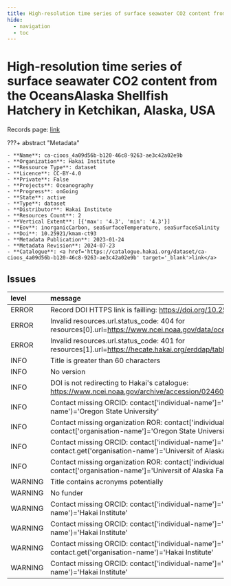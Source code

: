 ```yaml
---
title: High-resolution time series of surface seawater CO2 content from the OceansAlaska Shellfish Hatchery in Ketchikan, Alaska, USA
hide:
  - navigation
  - toc
---
```


# High-resolution time series of surface seawater CO2 content from the OceansAlaska Shellfish Hatchery in Ketchikan, Alaska, USA

Records page: <a href='https://catalogue.hakai.org/dataset/ca-cioos_4a09d56b-b120-46c8-9263-ae3c42a02e9b' target='_blank'>link</a>

???+ abstract "Metadata"

    - **Name**: ca-cioos_4a09d56b-b120-46c8-9263-ae3c42a02e9b 
    - **Organization**: Hakai Institute 
    - **Ressource Type**: dataset 
    - **Licence**: CC-BY-4.0 
    - **Private**: False 
    - **Projects**: Oceanography 
    - **Progress**: onGoing 
    - **State**: active 
    - **Type**: dataset 
    - **Distributor**: Hakai Institute 
    - **Resources Count**: 2 
    - **Vertical Extent**: [{'max': '4.3', 'min': '4.3'}] 
    - **Eov**: inorganicCarbon, seaSurfaceTemperature, seaSurfaceSalinity 
    - **Doi**: 10.25921/kmam-ct93 
    - **Metadata Publication**: 2023-01-24 
    - **Metadata Revision**: 2024-07-23 
    - **Catalogue**: <a href='https://catalogue.hakai.org/dataset/ca-cioos_4a09d56b-b120-46c8-9263-ae3c42a02e9b' target='_blank'>link</a> 

<div id='map'></div>




## Issues
| level   | message                                                                                                                                          |
|:--------|:-------------------------------------------------------------------------------------------------------------------------------------------------|
| ERROR   | Record DOI HTTPS link is failling: https://doi.org/10.25921/kmam-ct93 status_code=404                                                            |
| ERROR   | Invalid resources.url.status_code: 404 for resources[0].url=https://www.ncei.noaa.gov/data/oceans/ncei/ocads/metadata/0246099.html               |
| ERROR   | Invalid resources.url.status_code: 401 for resources[1].url=https://hecate.hakai.org/erddap/tabledap/HakaiKetchikanBoLResearch.html              |
| INFO    | Title is greater than 60 characters                                                                                                              |
| INFO    | No version                                                                                                                                       |
| INFO    | DOI is not redirecting to Hakai's catalogue: https://www.ncei.noaa.gov/archive/accession/0246099                                                 |
| INFO    | Contact missing ORCID: contact['individual-name']='Hales, Burke' contact.get('organisation-name')='Oregon State University'                      |
| INFO    | Contact missing organization ROR:  contact['individual-name']='Hales, Burke' contact['organisation-name']='Oregon State University'              |
| INFO    | Contact missing ORCID: contact['individual-name']='M. Monacci, Natalie' contact.get('organisation-name')='Universit of Alaska Fairbanks'         |
| INFO    | Contact missing organization ROR:  contact['individual-name']='M. Monacci, Natalie' contact['organisation-name']='Universit of Alaska Fairbanks' |
| WARNING | Title contains acronyms potentially                                                                                                              |
| WARNING | No funder                                                                                                                                        |
| WARNING | Contact missing ORCID: contact['individual-name']='Evans, Wiley' contact.get('organisation-name')='Hakai Institute'                              |
| WARNING | Contact missing ORCID: contact['individual-name']='Pocock, Katie' contact.get('organisation-name')='Hakai Institute'                             |
| WARNING | Contact missing ORCID: contact['individual-name']='Weekes, Carrie' contact.get('organisation-name')='Hakai Institute'                            |
| WARNING | Contact missing ORCID: contact['individual-name']='Evans, Wiley' contact.get('organisation-name')='Hakai Institute'                              |


<script>
   document.addEventListener("DOMContentLoaded", function() {
    var map = L.map('map').setView([51.505, -125.09], 5);
    L.tileLayer('https://tile.openstreetmap.org/{z}/{x}/{y}.png', {
        maxZoom: 19,
        attribution: '&copy; <a href="http://www.openstreetmap.org/copyright">OpenStreetMap</a>'
    }).addTo(map);
    var geojsonFeature = {
        "type": "Feature",
        "properties": {
            "name" : "High-resolution time series of surface seawater CO2 content from the OceansAlaska Shellfish Hatchery in Ketchikan, Alaska, USA"
        },
        "geometry": {'type': 'Point', 'coordinates': [-131.5954, 55.315]}
    }
    L.geoJSON(geojsonFeature).addTo(map);
   })
</script>